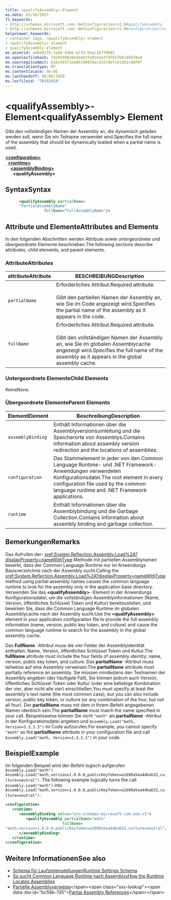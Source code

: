 ```yaml
---
title: <qualifyAssembly>-Element
ms.date: 03/30/2017
f1_keywords:
- http://schemas.microsoft.com/.NetConfiguration/v2.0#qualifyAssembly
- http://schemas.microsoft.com/.NetConfiguration/v2.0#configuration/runtime/assemblyBinding/qualifyAssembly
helpviewer_keywords:
- container tags, <qualifyAssembly> element
- <qualifyAssembly> element
- qualifyAssembly element
ms.assetid: ad6442f6-1a9d-43b6-b733-04ac1b7f9b82
ms.openlocfilehash: 74e83900c68ab4b3fe01beb3f97657b0140d78ad
ms.sourcegitcommit: b16c00371ea06398859ecd157defc81301c9070f
ms.translationtype: MT
ms.contentlocale: de-DE
ms.lasthandoff: 06/06/2020
ms.locfileid: "79153918"
---
```

# <a name="qualifyassembly-element"></a><span data-ttu-id="bc56b-102">\<qualifyAssembly>-Element</span><span class="sxs-lookup"><span data-stu-id="bc56b-102">\<qualifyAssembly> Element</span></span>
<span data-ttu-id="bc56b-103">Gibt den vollständigen Namen der Assembly an, die dynamisch geladen werden soll, wenn Sie ein Teilname verwendet wird.</span><span class="sxs-lookup"><span data-stu-id="bc56b-103">Specifies the full name of the assembly that should be dynamically loaded when a partial name is used.</span></span>  
  
[**\<configuration>**](../configuration-element.md)\
&nbsp;&nbsp;[**\<runtime>**](runtime-element.md)\
&nbsp;&nbsp;&nbsp;&nbsp;[**\<assemblyBinding>**](assemblybinding-element-for-runtime.md)\
&nbsp;&nbsp;&nbsp;&nbsp;&nbsp;&nbsp;**\<qualifyAssembly>**  
  
## <a name="syntax"></a><span data-ttu-id="bc56b-104">Syntax</span><span class="sxs-lookup"><span data-stu-id="bc56b-104">Syntax</span></span>  
  
```xml  
      <qualifyAssembly partialName=  
      "PartialAssemblyName"  
                 fullName="FullAssemblyName"/>  
```  
  
## <a name="attributes-and-elements"></a><span data-ttu-id="bc56b-105">Attribute und Elemente</span><span class="sxs-lookup"><span data-stu-id="bc56b-105">Attributes and Elements</span></span>  
 <span data-ttu-id="bc56b-106">In den folgenden Abschnitten werden Attribute sowie untergeordnete und übergeordnete Elemente beschrieben.</span><span class="sxs-lookup"><span data-stu-id="bc56b-106">The following sections describe attributes, child elements, and parent elements.</span></span>  
  
### <a name="attributes"></a><span data-ttu-id="bc56b-107">Attribute</span><span class="sxs-lookup"><span data-stu-id="bc56b-107">Attributes</span></span>  
  
|<span data-ttu-id="bc56b-108">attribute</span><span class="sxs-lookup"><span data-stu-id="bc56b-108">Attribute</span></span>|<span data-ttu-id="bc56b-109">BESCHREIBUNG</span><span class="sxs-lookup"><span data-stu-id="bc56b-109">Description</span></span>|  
|---------------|-----------------|  
|`partialName`|<span data-ttu-id="bc56b-110">Erforderliches Attribut.</span><span class="sxs-lookup"><span data-stu-id="bc56b-110">Required attribute.</span></span><br /><br /> <span data-ttu-id="bc56b-111">Gibt den partiellen Namen der Assembly an, wie Sie im Code angezeigt wird.</span><span class="sxs-lookup"><span data-stu-id="bc56b-111">Specifies the partial name of the assembly as it appears in the code.</span></span>|  
|`fullName`|<span data-ttu-id="bc56b-112">Erforderliches Attribut.</span><span class="sxs-lookup"><span data-stu-id="bc56b-112">Required attribute.</span></span><br /><br /> <span data-ttu-id="bc56b-113">Gibt den vollständigen Namen der Assembly an, wie Sie im globalen Assemblycache angezeigt wird.</span><span class="sxs-lookup"><span data-stu-id="bc56b-113">Specifies the full name of the assembly as it appears in the global assembly cache.</span></span>|  
  
### <a name="child-elements"></a><span data-ttu-id="bc56b-114">Untergeordnete Elemente</span><span class="sxs-lookup"><span data-stu-id="bc56b-114">Child Elements</span></span>  
 <span data-ttu-id="bc56b-115">Keine</span><span class="sxs-lookup"><span data-stu-id="bc56b-115">None.</span></span>  
  
### <a name="parent-elements"></a><span data-ttu-id="bc56b-116">Übergeordnete Elemente</span><span class="sxs-lookup"><span data-stu-id="bc56b-116">Parent Elements</span></span>  
  
|<span data-ttu-id="bc56b-117">Element</span><span class="sxs-lookup"><span data-stu-id="bc56b-117">Element</span></span>|<span data-ttu-id="bc56b-118">Beschreibung</span><span class="sxs-lookup"><span data-stu-id="bc56b-118">Description</span></span>|  
|-------------|-----------------|  
|`assemblyBinding`|<span data-ttu-id="bc56b-119">Enthält Informationen über die Assemblyversionsumleitung und die Speicherorte von Assemblys.</span><span class="sxs-lookup"><span data-stu-id="bc56b-119">Contains information about assembly version redirection and the locations of assemblies.</span></span>|  
|`configuration`|<span data-ttu-id="bc56b-120">Das Stammelement in jeder von den Common Language Runtime- und .NET Framework-Anwendungen verwendeten Konfigurationsdatei.</span><span class="sxs-lookup"><span data-stu-id="bc56b-120">The root element in every configuration file used by the common language runtime and .NET Framework applications.</span></span>|  
|`runtime`|<span data-ttu-id="bc56b-121">Enthält Informationen über die Assemblybindung und die Garbage Collection.</span><span class="sxs-lookup"><span data-stu-id="bc56b-121">Contains information about assembly binding and garbage collection.</span></span>|  
  
## <a name="remarks"></a><span data-ttu-id="bc56b-122">Bemerkungen</span><span class="sxs-lookup"><span data-stu-id="bc56b-122">Remarks</span></span>  
 <span data-ttu-id="bc56b-123">Das Aufrufen der- <xref:System.Reflection.Assembly.Load%2A?displayProperty=nameWithType> Methode mit partiellen Assemblynamen bewirkt, dass der Common Language Runtime nur im Anwendungs Basisverzeichnis nach der Assembly sucht.</span><span class="sxs-lookup"><span data-stu-id="bc56b-123">Calling the <xref:System.Reflection.Assembly.Load%2A?displayProperty=nameWithType> method using partial assembly names causes the common language runtime to look for the assembly only in the application base directory.</span></span> <span data-ttu-id="bc56b-124">Verwenden Sie das **\<qualifyAssembly>** -Element in der Anwendungs Konfigurationsdatei, um die vollständigen Assemblyinformationen (Name, Version, öffentliches Schlüssel Token und Kultur) bereitzustellen, und bewirken Sie, dass die Common Language Runtime im globalen Assemblycache nach der Assembly sucht.</span><span class="sxs-lookup"><span data-stu-id="bc56b-124">Use the **\<qualifyAssembly>** element in your application configuration file to provide the full assembly information (name, version, public key token, and culture) and cause the common language runtime to search for the assembly in the global assembly cache.</span></span>  
  
 <span data-ttu-id="bc56b-125">Das **FullName** -Attribut muss die vier Felder der Assemblyidentität enthalten: Name, Version, öffentliches Schlüssel Token und Kultur.</span><span class="sxs-lookup"><span data-stu-id="bc56b-125">The **fullName** attribute must include the four fields of assembly identity: name, version, public key token, and culture.</span></span> <span data-ttu-id="bc56b-126">Das **partialName** -Attribut muss teilweise auf eine Assembly verweisen.</span><span class="sxs-lookup"><span data-stu-id="bc56b-126">The **partialName** attribute must partially reference an assembly.</span></span> <span data-ttu-id="bc56b-127">Sie müssen mindestens den Textnamen der Assembly angeben (der häufigste Fall), Sie können jedoch auch Version, öffentliches Schlüssel Token oder Kultur (oder eine beliebige Kombination der vier, aber nicht alle vier) einschließen.</span><span class="sxs-lookup"><span data-stu-id="bc56b-127">You must specify at least the assembly's text name (the most common case), but you can also include version, public key token, or culture (or any combination of the four, but not all four).</span></span> <span data-ttu-id="bc56b-128">Der **partialName** muss mit dem in Ihrem-Befehl angegebenen Namen identisch sein.</span><span class="sxs-lookup"><span data-stu-id="bc56b-128">The **partialName** must match the name specified in your call.</span></span> <span data-ttu-id="bc56b-129">Beispielsweise können Sie nicht `"math"` als **partialName** -Attribut in der Konfigurationsdatei angeben und `Assembly.Load("math, Version=3.3.3.3")` im Code aufzurufen.</span><span class="sxs-lookup"><span data-stu-id="bc56b-129">For example, you cannot specify `"math"` as the **partialName** attribute in your configuration file and call `Assembly.Load("math, Version=3.3.3.3")` in your code.</span></span>  
  
## <a name="example"></a><span data-ttu-id="bc56b-130">Beispiel</span><span class="sxs-lookup"><span data-stu-id="bc56b-130">Example</span></span>  
 <span data-ttu-id="bc56b-131">Im folgenden Beispiel wird der-Befehl logisch aufgerufen `Assembly.Load("math")` `Assembly.Load("math,version=1.0.0.0,publicKeyToken=a1690a5ea44bab32,culture=neutral")` .</span><span class="sxs-lookup"><span data-stu-id="bc56b-131">The following example logically turns the call `Assembly.Load("math")` into `Assembly.Load("math,version=1.0.0.0,publicKeyToken=a1690a5ea44bab32,culture=neutral")`.</span></span>  
  
```xml  
<configuration>  
   <runtime>  
      <assemblyBinding xmlns="urn:schemas-microsoft-com:asm.v1">  
         <qualifyAssembly partialName="math"
                         fullName=  
"math,version=1.0.0.0,publicKeyToken=a1690a5ea44bab32,culture=neutral"/>  
      </assemblyBinding>  
   </runtime>  
</configuration>  
```  
  
## <a name="see-also"></a><span data-ttu-id="bc56b-132">Weitere Informationen</span><span class="sxs-lookup"><span data-stu-id="bc56b-132">See also</span></span>

- [<span data-ttu-id="bc56b-133">Schema für Laufzeiteinstellungen</span><span class="sxs-lookup"><span data-stu-id="bc56b-133">Runtime Settings Schema</span></span>](index.md)
- [<span data-ttu-id="bc56b-134">So sucht Common Language Runtime nach Assemblys</span><span class="sxs-lookup"><span data-stu-id="bc56b-134">How the Runtime Locates Assemblies</span></span>](../../../deployment/how-the-runtime-locates-assemblies.md)
- <span data-ttu-id="bc56b-135">[Partielle Assemblyverweise](https://docs.microsoft.com/previous-versions/dotnet/netframework-4.0/0a7zy9z5(v=vs.100))</span><span class="sxs-lookup"><span data-stu-id="bc56b-135">[Partial Assembly References](https://docs.microsoft.com/previous-versions/dotnet/netframework-4.0/0a7zy9z5(v=vs.100))</span></span>
